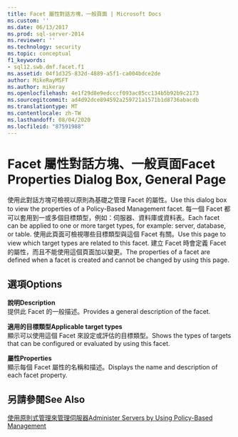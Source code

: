 ```yaml
---
title: Facet 屬性對話方塊，一般頁面 | Microsoft Docs
ms.custom: ''
ms.date: 06/13/2017
ms.prod: sql-server-2014
ms.reviewer: ''
ms.technology: security
ms.topic: conceptual
f1_keywords:
- sql12.swb.dmf.facet.f1
ms.assetid: 04f1d325-832d-4889-a5f1-ca004bdce2de
author: MikeRayMSFT
ms.author: mikeray
ms.openlocfilehash: 4e1f29d8e9edcccf093ac85cc134b5b92b9c2173
ms.sourcegitcommit: ad4d92dce894592a259721a1571b1d8736abacdb
ms.translationtype: MT
ms.contentlocale: zh-TW
ms.lasthandoff: 08/04/2020
ms.locfileid: "87591988"
---
```

# <a name="facet-properties-dialog-box-general-page"></a><span data-ttu-id="96c4a-102">Facet 屬性對話方塊、一般頁面</span><span class="sxs-lookup"><span data-stu-id="96c4a-102">Facet Properties Dialog Box, General Page</span></span>
  <span data-ttu-id="96c4a-103">使用此對話方塊可檢視以原則為基礎之管理 Facet 的屬性。</span><span class="sxs-lookup"><span data-stu-id="96c4a-103">Use this dialog box to view the properties of a Policy-Based Management facet.</span></span> <span data-ttu-id="96c4a-104">每一個 Facet 都可以套用到一或多個目標類型，例如：伺服器、資料庫或資料表。</span><span class="sxs-lookup"><span data-stu-id="96c4a-104">Each facet can be applied to one or more target types, for example: server, database, or table.</span></span> <span data-ttu-id="96c4a-105">使用此頁面可檢視哪些目標類型與這個 Facet 有關。</span><span class="sxs-lookup"><span data-stu-id="96c4a-105">Use this page to view which target types are related to this facet.</span></span> <span data-ttu-id="96c4a-106">建立 Facet 時會定義 Facet 的屬性，而且不能使用這個頁面加以變更。</span><span class="sxs-lookup"><span data-stu-id="96c4a-106">The properties of a facet are defined when a facet is created and cannot be changed by using this page.</span></span>  
  
## <a name="options"></a><span data-ttu-id="96c4a-107">選項</span><span class="sxs-lookup"><span data-stu-id="96c4a-107">Options</span></span>  
 <span data-ttu-id="96c4a-108">**說明**</span><span class="sxs-lookup"><span data-stu-id="96c4a-108">**Description**</span></span>  
 <span data-ttu-id="96c4a-109">提供此 Facet 的一般描述。</span><span class="sxs-lookup"><span data-stu-id="96c4a-109">Provides a general description of the facet.</span></span>  
  
 <span data-ttu-id="96c4a-110">**適用的目標類型**</span><span class="sxs-lookup"><span data-stu-id="96c4a-110">**Applicable target types**</span></span>  
 <span data-ttu-id="96c4a-111">顯示可以使用這個 Facet 來設定或評估的目標類型。</span><span class="sxs-lookup"><span data-stu-id="96c4a-111">Shows the types of targets that can be configured or evaluated by using this facet.</span></span>  
  
 <span data-ttu-id="96c4a-112">**屬性**</span><span class="sxs-lookup"><span data-stu-id="96c4a-112">**Properties**</span></span>  
 <span data-ttu-id="96c4a-113">顯示每個 Facet 屬性的名稱和描述。</span><span class="sxs-lookup"><span data-stu-id="96c4a-113">Displays the name and description of each facet property.</span></span>  
  
## <a name="see-also"></a><span data-ttu-id="96c4a-114">另請參閱</span><span class="sxs-lookup"><span data-stu-id="96c4a-114">See Also</span></span>  
 [<span data-ttu-id="96c4a-115">使用原則式管理來管理伺服器</span><span class="sxs-lookup"><span data-stu-id="96c4a-115">Administer Servers by Using Policy-Based Management</span></span>](administer-servers-by-using-policy-based-management.md)  
  
  
